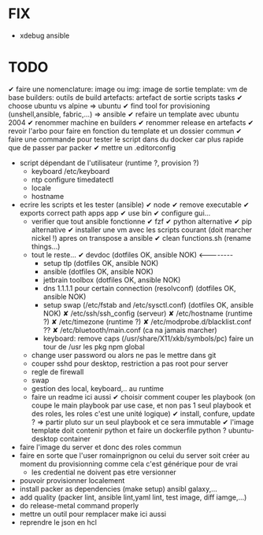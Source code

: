 # FIX
- xdebug ansible

# TODO
✔ faire une nomenclature: 
    image ou img: image de sortie
    template: vm de base
    builders: outils de build
    artefacts: artefact de sortie
    scripts 
        tasks
✔ choose ubuntu vs alpine  => ubuntu
✔ find tool for provisioning (unshell,ansible, fabric,...) => ansible
✔ refaire un template avec ubuntu 2004
    ✔ renommer machine en builders
    ✔ renommer release en artefacts
✔ revoir l'arbo pour faire en fonction du template et un dossier commun
✔ faire une commande pour tester le script dans du docker car plus rapide que de passer par packer
✔ mettre un .editorconfig
- script dépendant de l'utilisateur (runtime ?, provision ?)
    - keyboard /etc/keyboard
    - ntp configure timedatectl
    - locale
    - hostname
- ecrire les scripts et les tester (ansible) 
    ✔ node
    ✔ remove executable 
    ✔ exports correct path apps app 
    ✔ use bin
    ✔ configure gui... 
    - verifier que tout ansible fonctionne 
        ✔ fzf 
        ✔ python alternative
        ✔ pip alternative
    ✔ installer une vm avec les scripts courant (doit marcher nickel !) apres on transpose a ansible
    ✔ clean functions.sh (rename things...)
    - tout le reste... 
        ✔ devdoc (dotfiles OK, ansible NOK) <--------
        - setup tlp (dotfiles OK, ansible NOK)
        - ansible (dotfiles OK, ansible NOK)
        - jetbrain toolbox (dotfiles OK, ansible NOK)
        - dns 1.1.1.1 pour certain connection (resolvconf) (dotfiles OK, ansible NOK)
        - setup swap (/etc/fstab and /etc/sysctl.conf) (dotfiles OK, ansible NOK)
        ✘ /etc/ssh/ssh_config (serveur)
        ✘ /etc/hostname (runtime ?)
        ✘ /etc/timezone (runtime ?)
        ✘ /etc/modprobe.d/blacklist.conf ??
        ✘ /etc/bluetooth/main.conf (ca na jamais marcher)
        - keyboard: remove caps (/usr/share/X11/xkb/symbols/pc)
        faire un tour de /usr
        les pkg npm global
    - change user password ou alors ne pas le mettre dans git
    - couper sshd pour desktop, restriction a pas root pour server
    - regle de firewall
    - swap
    - gestion des local, keyboard,.. au runtime
    - faire un readme ici aussi
✔ choisir comment couper les playbook (on coupe le main playbook par use case, et non pas 1 seul playbook et des roles, les roles c'est une unité logique)
    ✔ install, confure, update ? => partir pluto sur un seul playbook et ce sera immutable
✔ l'image template doit contenir python et faire un dockerfile python ? ubuntu-desktop container
- faire l'image du server et donc des roles commun
- faire en sorte que l'user romainprignon ou celui du server soit créer au moment du provisionning comme cela c'est générique pour de vrai
    - les credential ne doivent pas etre versionner
- pouvoir provisionner localement
- install packer as dependencies (make setup) ansibl galaxy,...
- add quality (packer lint, ansible lint,yaml lint, test image, diff iamge,...)
- do  release-metal command properly
- mettre un outil pour remplacer make ici aussi
- reprendre le json en hcl


